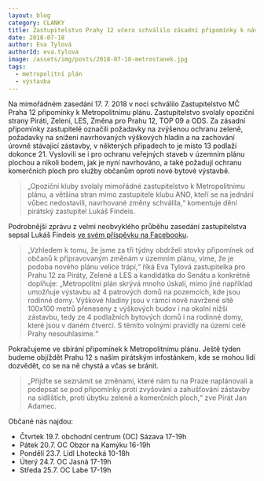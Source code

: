 ```yaml
---
layout: blog
category: CLANKY
title: Zastupitelstvo Prahy 12 včera schválilo zásadní připomínky k návrhu Metropolitního plánu
date: 2018-07-18
author: Eva Tylová
authorId: eva.tylova
image: /assets/img/posts/2018-07-18-metrostanek.jpg
tags:
  - metropolitní plán
  - výstavba
---
```


Na mimořádném zasedání 17. 7. 2018 v noci schválilo Zastupitelstvo MČ Praha 12 připomínky k Metropolitnímu plánu. Zastupitelstvo svolaly opoziční strany Piráti, Zelení, LES, Změna pro Prahu 12, TOP 09 a ODS. Za zásadní připomínky zastupitelé označili požadavky na zvýšenou ochranu zeleně, požadavky na snížení navrhovaných výškových hladin a na zachování úrovně stávající zástavby, v některých případech to je místo 13 podlaží dokonce 21. Vyslovili se i pro ochranu veřejných staveb v územním plánu plochou a nikoli bodem, jak je nyní navrhováno, a také požadují ochranu komerčních ploch pro služby občanům oproti nové bytové výstavbě.

> „Opoziční kluby svolaly mimořádné zastupitelstvo k Metropolitnímu plánu, a většina stran mimo zastupitele klubu ANO, kteří se na jednání vůbec nedostavili, navrhované změny schválila,“ komentuje dění pirátský zastupitel Lukáš Findeis.

Podrobnější zprávu z velmi neobvyklého průběhu zasedání zastupitelstva sepsal Lukáš Findeis [ve svém příspěvku na Facebooku](https://www.facebook.com/lukas.xeelee.findeis/posts/10216490658163439).

> „Vzhledem k tomu, že jsme za tři týdny obdrželi stovky připomínek od občanů k připravovaným změnám v územním plánu, víme, že je  podoba nového plánu velice trápí,“ říká Eva Tylová zastupitelka pro Prahu 12 za Piráty, Zelené a LES a kandidátka do Senátu a konkrétně doplňuje: „Metropolitní plán skrývá mnoho úskalí, mimo jiné například umožňuje výstavbu až 4 patrových domů na pozemcích, kde jsou rodinné domy. Výškové hladiny jsou v rámci nově navržené sítě 100x100 metrů přeneseny z výškových budov i na okolní nižší zástavbu, tedy ze 4 podlažních bytových domů i na rodinné domy, které jsou v daném čtverci. S těmito volnými pravidly na území celé Prahy nesouhlasíme.“

Pokračujeme ve sbírání připomínek k Metropolitnímu plánu. Ještě týden budeme objíždět Prahu 12 s naším pirátským infostánkem, kde se mohou lidí dozvědět, co se na ně chystá a včas se bránit.

>„Přijďte se seznámit se změnami, které nám tu na Praze naplánovali a podepsat se pod připomínky proti zvyšování a zahušťování zástavby na sídlištích, proti úbytku zeleně a komerčních ploch,“ zve Pirát Jan Adamec.

Občané nás najdou:
* Čtvrtek 19.7. obchodní centrum (OC) Sázava 17-19h
* Pátek 20.7. OC Obzor na Kamýku 16-19h
* Pondělí 23.7. Lidl Lhotecká 10-18h
* Úterý 24.7. OC Jasná 17-19h
* Středa 25.7. OC Labe 17-19h
